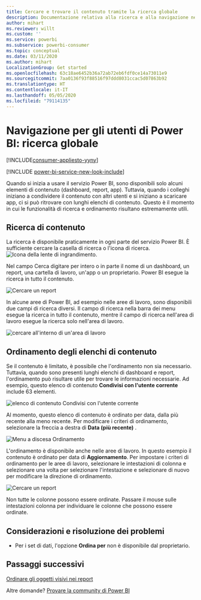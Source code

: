 ```yaml
---
title: Cercare e trovare il contenuto tramite la ricerca globale
description: Documentazione relativa alla ricerca e alla navigazione nei contenuti del servizio Power BI
author: mihart
ms.reviewer: willt
ms.custom: ''
ms.service: powerbi
ms.subservice: powerbi-consumer
ms.topic: conceptual
ms.date: 03/11/2020
ms.author: mihart
LocalizationGroup: Get started
ms.openlocfilehash: 63c18ae6452b36a72ab72eb6fdf0ce14a73011e9
ms.sourcegitcommit: 7aa0136f93f88516f97ddd8031ccac5d07863b92
ms.translationtype: HT
ms.contentlocale: it-IT
ms.lasthandoff: 05/05/2020
ms.locfileid: "79114135"
---
```

# <a name="navigation-for-power-bi-consumers-global-search"></a>Navigazione per gli utenti di Power BI: ricerca globale

[!INCLUDE[consumer-appliesto-yyny](../includes/consumer-appliesto-yyny.md)]

[!INCLUDE [power-bi-service-new-look-include](../includes/power-bi-service-new-look-include.md)]


Quando si inizia a usare il servizio Power BI, sono disponibili solo alcuni elementi di contenuto (dashboard, report, app). Tuttavia, quando i colleghi iniziano a condividere il contenuto con altri utenti e si iniziano a scaricare app, ci si può ritrovare con lunghi elenchi di contenuto. Questo è il momento in cui le funzionalità di ricerca e ordinamento risultano estremamente utili.

## <a name="searching-for-content"></a>Ricerca di contenuto
 La ricerca è disponibile praticamente in ogni parte del servizio Power BI. È sufficiente cercare la casella di ricerca o l'icona di ricerca. ![Icona della lente di ingrandimento](./media/end-user-search-sort/power-bi-search-icon.png).

 Nel campo Cerca digitare per intero o in parte il nome di un dashboard, un report, una cartella di lavoro, un'app o un proprietario. Power BI esegue la ricerca in tutto il contenuto. 

 ![Cercare un report](./media/end-user-search-sort/power-bi-search-field.png) 

 In alcune aree di Power BI, ad esempio nelle aree di lavoro, sono disponibili due campi di ricerca diversi. Il campo di ricerca nella barra dei menu esegue la ricerca in tutto il contenuto, mentre il campo di ricerca nell'area di lavoro esegue la ricerca solo nell'area di lavoro.

 ![cercare all'interno di un'area di lavoro](./media/end-user-search-sort/power-bi-search-fields.png) 

## <a name="sorting-content-lists"></a>Ordinamento degli elenchi di contenuto

Se il contenuto è limitato, è possibile che l'ordinamento non sia necessario.  Tuttavia, quando sono presenti lunghi elenchi di dashboard e report, l'ordinamento può risultare utile per trovare le informazioni necessarie. Ad esempio, questo elenco di contenuto **Condivisi con l'utente corrente** include 63 elementi. 

![elenco di contenuto Condivisi con l'utente corrente](./media/end-user-search-sort/power-bi-long-lists.png)

Al momento, questo elenco di contenuto è ordinato per data, dalla più recente alla meno recente. Per modificare i criteri di ordinamento, selezionare la freccia a destra di **Data (più recente)** .

![Menu a discesa Ordinamento](./media/end-user-search-sort/power-bi-sort-date.png)


L'ordinamento è disponibile anche nelle aree di lavoro. In questo esempio il contenuto è ordinato per data di **Aggiornamento**. Per impostare i criteri di ordinamento per le aree di lavoro, selezionare le intestazioni di colonna e selezionare una volta per selezionare l'intestazione e selezionare di nuovo per modificare la direzione di ordinamento. 

![Cercare un report](./media/end-user-search-sort/power-bi-workspace-sort.png)

Non tutte le colonne possono essere ordinate. Passare il mouse sulle intestazioni colonna per individuare le colonne che possono essere ordinate.


## <a name="considerations-and-troubleshooting"></a>Considerazioni e risoluzione dei problemi
* Per i set di dati, l'opzione **Ordina per** non è disponibile dal proprietario.

## <a name="next-steps"></a>Passaggi successivi
[Ordinare gli oggetti visivi nei report](end-user-change-sort.md)

Altre domande? [Provare la community di Power BI](https://community.powerbi.com/)
